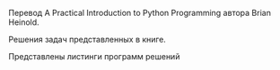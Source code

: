 Перевод A Practical Introduction to Python Programming автора Brian Heinold.

Решения задач представленных в книге.

Представлены листинги программ решений
